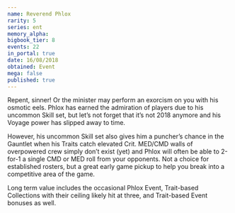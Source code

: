 ```yaml
---
name: Reverend Phlox
rarity: 5
series: ent
memory_alpha:
bigbook_tier: 8
events: 22
in_portal: true
date: 16/08/2018
obtained: Event
mega: false
published: true
---
```


Repent, sinner! Or the minister may perform an exorcism on you with his osmotic eels. Phlox has earned the admiration of players due to his uncommon Skill set, but let’s not forget that it’s not 2018 anymore and his Voyage power has slipped away to time.

However, his uncommon Skill set also gives him a puncher’s chance in the Gauntlet when his Traits catch elevated Crit. MED/CMD walls of overpowered crew simply don’t exist (yet) and Phlox will often be able to 2-for-1 a single CMD or MED roll from your opponents. Not a choice for established rosters, but a great early game pickup to help you break into a competitive area of the game. 

Long term value includes the occasional Phlox Event, Trait-based Collections with their ceiling likely hit at three, and Trait-based Event bonuses as well.
